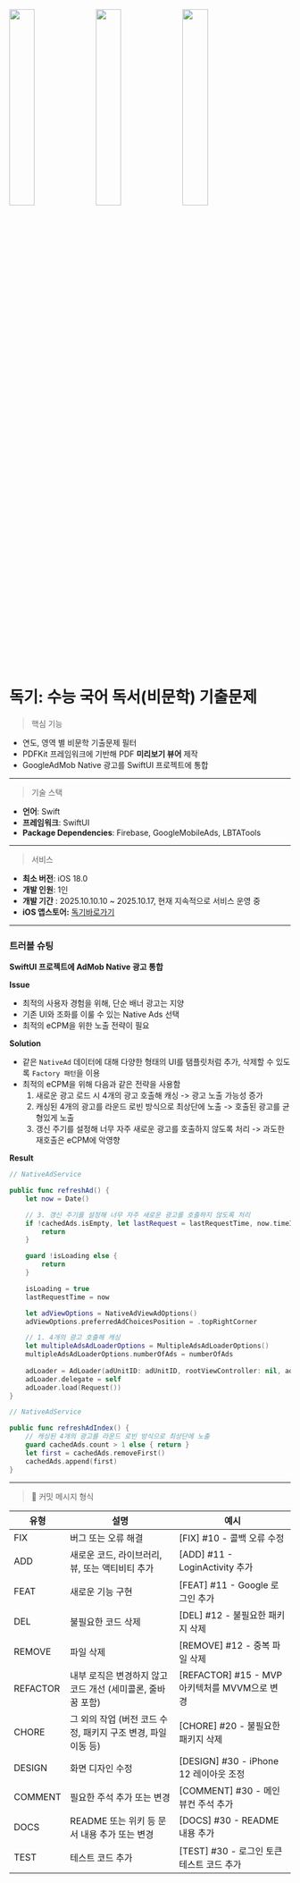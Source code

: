 <img src="https://github.com/user-attachments/assets/e6361ecb-a3a6-4437-a4cb-49fdd36c061b" width="30%" align="center" />
<img src="https://github.com/user-attachments/assets/6fa80ab7-e4b4-44dc-9d13-2050b07ac813" width="30%" align="center" />
<img src="https://github.com/user-attachments/assets/37bb7044-e86a-4ec8-94e3-f26a5a411c78b" width="30%" align="center" />

# 독기: 수능 국어 독서(비문학) 기출문제


> 핵심 기능
- 연도, 영역 별 비문학 기출문제 필터
- PDFKit 프레임워크에 기반해 PDF **미리보기 뷰어** 제작
- GoogleAdMob Native 광고를 SwiftUI 프로젝트에 통합

---

> 기술 스택
- **언어**: Swift
- **프레임워크**: SwiftUI
- **Package Dependencies**: Firebase, GoogleMobileAds, LBTATools
---

> 서비스
- **최소 버전**: iOS 18.0
- **개발 인원**: 1인
- **개발 기간** : 2025.10.10.10 ~ 2025.10.17, 현재 지속적으로 서비스 운영 중
- **iOS 앱스토어:** [독기바로가기](https://apps.apple.com/kr/app/%EB%8F%85%EA%B8%B0-%EC%88%98%EB%8A%A5-%EA%B5%AD%EC%96%B4-%EB%8F%85%EC%84%9C-%EB%B9%84%EB%AC%B8%ED%95%99-%EA%B8%B0%EC%B6%9C%EB%AC%B8%EC%A0%9C/id6753966506)
---

### 트러블 슈팅

**SwiftUI 프로젝트에 AdMob Native 광고 통합**

**Issue**

- 최적의 사용자 경험을 위해, 단순 배너 광고는 지양
- 기존 UI와 조화를 이룰 수 있는 Native Ads 선택
- 최적의 eCPM을 위한 노출 전략이 필요

**Solution**

- 같은 `NativeAd` 데이터에 대해 다양한 형태의 UI를 탬플릿처럼 추가, 삭제할 수 있도록 `Factory 패턴`을 이용
- 최적의 eCPM을 위해 다음과 같은 전략을 사용함 
  1. 새로운 광고 로드 시 4개의 광고 호출해 캐싱 -> 광고 노출 가능성 증가
  2. 캐싱된 4개의 광고를 라운드 로빈 방식으로 최상단에 노출 -> 호출된 광고를 균형있게 노출
  3. 갱신 주기를 설정해 너무 자주 새로운 광고를 호출하지 않도록 처리 -> 과도한 재호출은 eCPM에 악영향 


**Result**

```swift
// NativeAdService

public func refreshAd() {
    let now = Date()

    // 3. 갱신 주기를 설정해 너무 자주 새로운 광고를 호출하지 않도록 처리
    if !cachedAds.isEmpty, let lastRequest = lastRequestTime, now.timeIntervalSince(lastRequest) < Double(requestInterval) {
        return
    }

    guard !isLoading else {
        return
    }

    isLoading = true
    lastRequestTime = now

    let adViewOptions = NativeAdViewAdOptions()
    adViewOptions.preferredAdChoicesPosition = .topRightCorner

    // 1. 4개의 광고 호출해 캐싱
    let multipleAdsAdLoaderOptions = MultipleAdsAdLoaderOptions()
    multipleAdsAdLoaderOptions.numberOfAds = numberOfAds
    
    adLoader = AdLoader(adUnitID: adUnitID, rootViewController: nil, adTypes: [.native], options: [adViewOptions, multipleAdsAdLoaderOptions])
    adLoader.delegate = self
    adLoader.load(Request())
}

```

```swift
// NativeAdService

public func refreshAdIndex() {
    // 캐싱된 4개의 광고를 라운드 로빈 방식으로 최상단에 노출
    guard cachedAds.count > 1 else { return }
    let first = cachedAds.removeFirst()
    cachedAds.append(first)
}
```
---

> 📒 커밋 메시지 형식

| 유형      | 설명                                                    | 예시                                |
|-----------|---------------------------------------------------------|-------------------------------------|
| FIX       | 버그 또는 오류 해결                                     | [FIX] #10 - 콜백 오류 수정            |
| ADD       | 새로운 코드, 라이브러리, 뷰, 또는 액티비티 추가        | [ADD] #11 - LoginActivity 추가         |
| FEAT      | 새로운 기능 구현                                        | [FEAT] #11 - Google 로그인 추가         |
| DEL       | 불필요한 코드 삭제                                      | [DEL] #12 - 불필요한 패키지 삭제        |
| REMOVE    | 파일 삭제                                               | [REMOVE] #12 - 중복 파일 삭제         |
| REFACTOR  | 내부 로직은 변경하지 않고 코드 개선 (세미콜론, 줄바꿈 포함) | [REFACTOR] #15 - MVP 아키텍처를 MVVM으로 변경 |
| CHORE     | 그 외의 작업 (버전 코드 수정, 패키지 구조 변경, 파일 이동 등) | [CHORE] #20 - 불필요한 패키지 삭제      |
| DESIGN    | 화면 디자인 수정                                         | [DESIGN] #30 - iPhone 12 레이아웃 조정  |
| COMMENT   | 필요한 주석 추가 또는 변경                               | [COMMENT] #30 - 메인 뷰컨 주석 추가     |
| DOCS      | README 또는 위키 등 문서 내용 추가 또는 변경            | [DOCS] #30 - README 내용 추가          |
| TEST      | 테스트 코드 추가                                        | [TEST] #30 - 로그인 토큰 테스트 코드 추가  |
